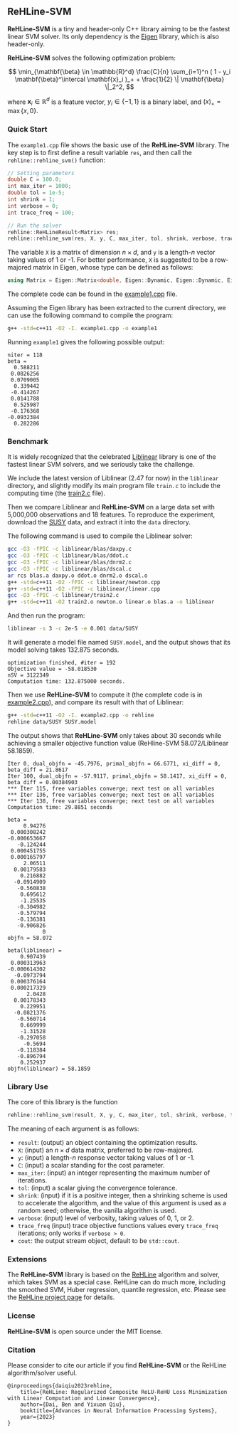 ## ReHLine-SVM

**ReHLine-SVM** is a tiny and header-only C++ library aiming to be
the fastest linear SVM solver. Its only dependency is the
[Eigen](https://eigen.tuxfamily.org) library, which is also header-only.

**ReHLine-SVM** solves the following optimization problem:

$$
  \min_{\mathbf{\beta} \in \mathbb{R}^d} \frac{C}{n} \sum_{i=1}^n ( 1 - y_i \mathbf{\beta}^\intercal \mathbf{x}_i )_+ + \frac{1}{2} \| \mathbf{\beta} \|_2^2,
$$

where $\mathbf{x}_i \in \mathbb{R}^d$ is a feature vector, $y_i \in \{-1, 1\}$ is a binary label, and $(x)_+=\max\{x,0\}$.

### Quick Start

The `example1.cpp` file shows the basic use of the **ReHLine-SVM**
library. The key step is to first define a result variable `res`,
and then call the `rehline::rehline_svm()` function:

```cpp
// Setting parameters
double C = 100.0;
int max_iter = 1000;
double tol = 1e-5;
int shrink = 1;
int verbose = 0;
int trace_freq = 100;

// Run the solver
rehline::ReHLineResult<Matrix> res;
rehline::rehline_svm(res, X, y, C, max_iter, tol, shrink, verbose, trace_freq);
```

The variable `X` is a matrix of dimension $n\times d$, and `y`
is a length-$n$ vector taking values of 1 or -1.
For better performance, `X` is suggested to be a row-majored matrix
in Eigen, whose type can be defined as follows:

```cpp
using Matrix = Eigen::Matrix<double, Eigen::Dynamic, Eigen::Dynamic, Eigen::RowMajor>;
```

The complete code can be found in the [example1.cpp](example1.cpp) file.

Assuming the Eigen library has been extracted to the current directory,
we can use the following command to compile the program:

```bash
g++ -std=c++11 -O2 -I. example1.cpp -o example1
```

Running `example1` gives the following possible output:

```
niter = 118
beta =
  0.588211
 0.0826256
 0.0709005
  0.339442
 -0.414267
 0.0141788
  0.525987
 -0.176368
-0.0932384
  0.282286
```

### Benchmark

It is widely recognized that the celebrated
[Liblinear](https://www.csie.ntu.edu.tw/~cjlin/liblinear/) library
is one of the fastest linear SVM solvers,
and we seriously take the challenge.

We include the latest version of Liblinear (2.47 for now) in the
`liblinear` directory, and slightly modify its main program file
`train.c` to include the computing time
(the [train2.c](liblinear/train2.c) file).

Then we compare Liblinear and **ReHLine-SVM** on a large data set with
5,000,000 observations and 18 features. To reproduce the experiment,
download the [SUSY](https://www.csie.ntu.edu.tw/~cjlin/libsvmtools/datasets/binary/SUSY.xz) data,
and extract it into the `data` directory.

The following command is used to compile the Liblinear solver:

```bash
gcc -O3 -fPIC -c liblinear/blas/daxpy.c
gcc -O3 -fPIC -c liblinear/blas/ddot.c
gcc -O3 -fPIC -c liblinear/blas/dnrm2.c
gcc -O3 -fPIC -c liblinear/blas/dscal.c
ar rcs blas.a daxpy.o ddot.o dnrm2.o dscal.o
g++ -std=c++11 -O2 -fPIC -c liblinear/newton.cpp
g++ -std=c++11 -O2 -fPIC -c liblinear/linear.cpp
gcc -O3 -fPIC -c liblinear/train2.c
g++ -std=c++11 -O2 train2.o newton.o linear.o blas.a -o liblinear
```

And then run the program:

```bash
liblinear -s 3 -c 2e-5 -e 0.001 data/SUSY
```

It will generate a model file named `SUSY.model`, and the output
shows that its model solving takes 132.875 seconds.

```................*..*.*
optimization finished, #iter = 192
Objective value = -58.018530
nSV = 3122349
Computation time: 132.875000 seconds.
```

Then we use **ReHLine-SVM** to compute it
(the complete code is in [example2.cpp](example2.cpp)),
and compare its result with
that of Liblinear:

```bash
g++ -std=c++11 -O2 -I. example2.cpp -o rehline
rehline data/SUSY SUSY.model
```

The output shows that **ReHLine-SVM** only takes about 30 seconds
while achieving a smaller objective function value (ReHline-SVM 58.072/Liblinear 58.1859).

```
Iter 0, dual_objfn = -45.7976, primal_objfn = 66.6771, xi_diff = 0, beta_diff = 21.8617
Iter 100, dual_objfn = -57.9117, primal_objfn = 58.1417, xi_diff = 0, beta_diff = 0.00384903
*** Iter 115, free variables converge; next test on all variables
*** Iter 136, free variables converge; next test on all variables
*** Iter 138, free variables converge; next test on all variables
Computation time: 29.8851 seconds

beta =
     0.94276
 0.000308242
-0.000653667
   -0.124244
 0.000451755
 0.000165797
     2.06511
  0.00179583
    0.216882
  -0.0914909
   -0.560838
    0.695612
    -1.25535
   -0.304982
   -0.579794
   -0.136381
   -0.906826
           0
objfn = 58.072

beta(liblinear) =
    0.907439
 0.000313963
-0.000614302
  -0.0973794
 0.000376164
 0.000217329
      2.0428
  0.00178343
    0.229951
  -0.0821376
   -0.560714
    0.669999
    -1.31528
   -0.297058
     -0.5694
   -0.118384
   -0.896794
    0.252937
objfn(liblinear) = 58.1859
```

### Library Use

The core of this library is the function

```cpp
rehline::rehline_svm(result, X, y, C, max_iter, tol, shrink, verbose, trace_freq, cout)
```

The meaning of each argument is as follows:

- `result`: (output) an object containing the optimization results.
- `X`: (input) an $n\times d$ data matrix, preferred to be row-majored.
- `y`: (input) a length-$n$ response vector taking values of 1 or -1.
- `C`: (input) a scalar standing for the cost parameter.
- `max_iter`: (input) an integer representing the maximum number of iterations.
- `tol`: (input) a scalar giving the convergence tolerance.
- `shrink`: (input) if it is a positive integer, then a shrinking scheme is used to accelerate the algorithm, and the value of this argument is used as a random seed; otherwise, the vanilla algorithm is used.
- `verbose`: (input) level of verbosity, taking values of 0, 1, or 2.
- `trace_freq` (input) trace objective functions values every `trace_freq` iterations; only works if `verbose > 0`.
- `cout`: the output stream object, default to be `std::cout`.

### Extensions

The **ReHLine-SVM** library is based on the
[ReHLine](https://rehline.github.io/) algorithm and solver, which takes SVM
as a special case. ReHLine can do much more, including the smoothed SVM,
Huber regression, quantile regression, etc. Please see the
[ReHLine project page](https://rehline.github.io/) for details.

### License

**ReHLine-SVM** is open source under the MIT license.

### Citation

Please consider to cite our article if you find **ReHLine-SVM** or
the ReHLine algorithm/solver useful.

```
@inproceedings{daiqiu2023rehline,
    title={ReHLine: Regularized Composite ReLU-ReHU Loss Minimization with Linear Computation and Linear Convergence},
    author={Dai, Ben and Yixuan Qiu},
    booktitle={Advances in Neural Information Processing Systems},
    year={2023}
}
```
